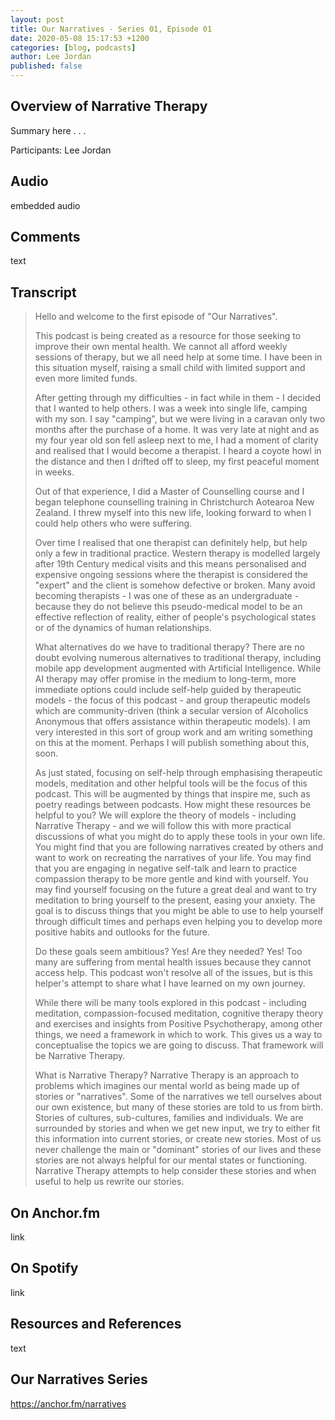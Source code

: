 ```yaml
---
layout: post
title: Our Narratives - Series 01, Episode 01
date: 2020-05-08 15:17:53 +1200
categories: [blog, podcasts]
author: Lee Jordan
published: false
---
```


<h2>Overview of Narrative Therapy</h2>

<p>Summary here . . . </p>

<p>Participants: Lee Jordan</p>

<h2>Audio</h2>

<p>embedded audio</p>

<h2>Comments</h2>

<p>text</p>

<h2>Transcript</h2>

<blockquote cite="https://anchor.fm/narratives">

<p>Hello and welcome to the first episode of "Our Narratives".</p>

<p>This podcast is being created as a resource for those seeking to improve their own mental health. We cannot all afford weekly sessions of therapy, but we all need help at some time. I have been in this situation myself, raising a small child with limited support and even more limited funds.</p>

<p>After getting through my difficulties - in fact while in them - I decided that I wanted to help others. I was a week into single life, camping with my son. I say "camping", but we were living in a caravan only two months after the purchase of a home. It was very late at night and as my four year old son fell asleep next to me, I had a moment of clarity and realised that I would become a therapist. I heard a coyote howl in the distance and then I drifted off to sleep, my first peaceful moment in weeks.</p>

<p>Out of that experience, I did a Master of Counselling course and I began telephone counselling training in Christchurch Aotearoa New Zealand. I threw myself into this new life, looking forward to when I could help others who were suffering.</p>

<p>Over time I realised that one therapist can definitely help, but help only a few in traditional practice. Western therapy is modelled largely after 19th Century medical visits and this means personalised and expensive ongoing sessions where the therapist is considered the "expert" and the client is somehow defective or broken. Many avoid becoming therapists - I was one of these as an undergraduate - because they do not believe this pseudo-medical model to be an effective reflection of reality, either of people's psychological states or of the dynamics of human relationships.</p>

<p>What alternatives do we have to traditional therapy? There are no doubt evolving numerous alternatives to traditional therapy, including mobile app development augmented with Artificial Intelligence. While AI therapy may offer promise in the medium to long-term, more immediate options could include self-help guided by therapeutic models - the focus of this podcast - and group therapeutic models which are community-driven (think a secular version of Alcoholics Anonymous that offers assistance within therapeutic models). I am very interested in this sort of group work and am writing something on this at the moment. Perhaps I will publish something about this, soon.</p>

<p>As just stated, focusing on self-help through emphasising therapeutic models, meditation and other helpful tools will be the focus of this podcast. This will be augmented by things that inspire me, such as poetry readings between podcasts. How might these resources be helpful to you? We will explore the theory of models - including Narrative Therapy - and we will follow this with more practical discussions of what you might do to apply these tools in your own life. You might find that you are following narratives created by others and want to work on recreating the narratives of your life. You may find that you are engaging in negative self-talk and learn to practice compassion therapy to be more gentle and kind with yourself. You may find yourself focusing on the future a great deal and want to try meditation to bring yourself to the present, easing your anxiety. The goal is to discuss things that you might be able to use to help yourself through difficult times and perhaps even helping you to develop more positive habits and outlooks for the future.</p>

<p>Do these goals seem ambitious? Yes! Are they needed? Yes! Too many are suffering from mental health issues because they cannot access help. This podcast won't resolve all of the issues, but is this helper's attempt to share what I have learned on my own journey.</p>

<p>While there will be many tools explored in this podcast - including meditation, compassion-focused meditation, cognitive therapy theory and exercises and insights from Positive Psychotherapy, among other things, we need a framework in which to work. This gives us a way to conceptualise the topics we are going to discuss. That framework will be Narrative Therapy.</p>

<p>What is Narrative Therapy? Narrative Therapy is an approach to problems which imagines our mental world as being made up of stories or "narratives". Some of the narratives we tell ourselves about our own existence, but many of these stories are told to us from birth. Stories of cultures, sub-cultures, families and individuals. We are surrounded by stories and when we get new input, we try to either fit this information into current stories, or create new stories. Most of us never challenge the main or "dominant" stories of our lives and these stories are not always helpful for our mental states or functioning. Narrative Therapy attempts to help consider these stories and when useful to help us rewrite our stories.<p>

</blockquote>

<h2>On Anchor.fm</h2>

<p>link</p>

<h2>On Spotify</h2>

<p>link</p>

<h2>Resources and References</h2>

<p>text</p>

<h2>Our Narratives Series</h2>

<p><a href="https://anchor.fm/narratives" alt="Mental Health Podcasts" target="_blank" rel="nofollow">https://anchor.fm/narratives</a></p>
